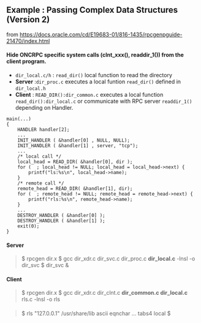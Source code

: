 

## Example : Passing Complex Data Structures (Version 2)
from  https://docs.oracle.com/cd/E19683-01/816-1435/rpcgenpguide-21470/index.html

#### Hide ONCRPC specific system calls (clnt_xxx(), readdir_1()) from the client program. 

- `dir_local.c/h` : `read_dir()` local function to read the directory
- **Server** :`dir_proc.c` executes a local funtion `read_dir()` defined in `dir_local.h`
- **Client** : `READ_DIR():dir_common.c` executes a local function `read_dir():dir_local.c` or communicate with RPC server `readdir_1()` depending on Handler.
```
main(...)
{
	HANDLER handler[2];
    ...
	INIT_HANDLER ( &handler[0] , NULL, NULL);
    INIT_HANDLER ( &handler[1] , server, "tcp");
	...
	/* local call */
	local_head = READ_DIR( &handler[0], dir );
    for (  ; local_head != NULL; local_head = local_head->next) {
	    printf("ls:%s\n", local_head->name);
	}
    /* remote call */
    remote_head = READ_DIR( &handler[1], dir);
    for (  ; remote_head != NULL; remote_head = remote_head->next) {
	    printf("rls:%s\n", remote_head->name);
	}
    ...
	DESTROY_HANDLER ( &handler[0] );
	DESTROY_HANDLER ( &handler[1] );
	exit(0);
}
```

#### Server

> $ rpcgen dir.x
> $ gcc dir_xdr.c dir_svc.c dir_proc.c  **dir_local.c** -lnsl -o dir_svc 
> $ dir_svc &

#### Client

> $ rpcgen dir.x
> $ gcc dir_xdr.c dir_clnt.c **dir_common.c dir_local.c** rls.c -lnsl -o rls 

#### 
> $ rls "127.0.0.1" /usr/share/lib
> ascii
> eqnchar
> ...
> tabs4
> local
> $

